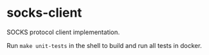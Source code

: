 # socks-client
SOCKS protocol client implementation.

Run `make unit-tests` in the shell to build and run all tests in docker.